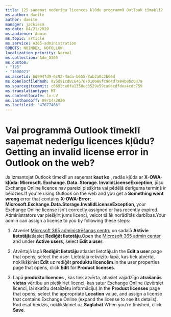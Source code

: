 ```yaml
---
title: 125 saņemat nederīgu licences kļūdu programmā Outlook tīmeklī?
ms.author: daeite
author: daeite
manager: jackiesm
ms.date: 04/21/2020
ms.audience: Admin
ms.topic: article
ms.service: o365-administration
ROBOTS: NOINDEX, NOFOLLOW
localization_priority: Normal
ms.collection: Adm_O365
ms.custom:
- "125"
- "1600021"
ms.assetid: 6d9947d9-6c92-4ada-b655-8ab2a0c2b66d
ms.openlocfilehash: 825d91cd81646767b100e6fc964d7a94b8bc6879
ms.sourcegitcommit: c6692ce0fa1358ec3529e59ca0ecdfdea4cdc759
ms.translationtype: MT
ms.contentlocale: lv-LV
ms.lasthandoff: 09/14/2020
ms.locfileid: "47677466"
---
```

# <a name="getting-an-invalid-license-error-in-outlook-on-the-web"></a><span data-ttu-id="98b4d-102">Vai programmā Outlook tīmeklī saņemat nederīgu licences kļūdu?</span><span class="sxs-lookup"><span data-stu-id="98b4d-102">Getting an invalid license error in Outlook on the web?</span></span>

<span data-ttu-id="98b4d-103">Ja izmantojat Outlook tīmeklī un saņemat **kaut ko** , radās kļūda ar **X-OWA-kļūda: Microsoft. Exchange. Data. Storage. InvalidLicenseException**, jūsu Exchange Online licence nav pareizi piešķirta vai pēdējā derīguma termiņš ir beidzies.</span><span class="sxs-lookup"><span data-stu-id="98b4d-103">If you're using Outlook on the web and you get a **Something went wrong** error that contains **X-OWA-Error: Microsoft.Exchange.Data.Storage.InvalidLicenseException**, your Exchange Online license isn't correctly assigned or has recently expired.</span></span> <span data-ttu-id="98b4d-104">Administrators var piešķirt jums licenci, veicot tālāk norādītās darbības.</span><span class="sxs-lookup"><span data-stu-id="98b4d-104">Your admin can assign a license to you by following these steps:</span></span>
  
1. <span data-ttu-id="98b4d-105">Atveriet [Microsoft 365 administrēšanas centru](https://portal.office.com/adminportal/home#/homepage) un sadaļā **Aktīvie lietotāji**atlasiet **Rediģēt lietotāju**.</span><span class="sxs-lookup"><span data-stu-id="98b4d-105">Open the [Microsoft 365 admin center](https://portal.office.com/adminportal/home#/homepage) and under **Active users**, select **Edit a user**.</span></span>

2. <span data-ttu-id="98b4d-106">Atvērtajā lapā **Rediģēt lietotāju** atlasiet lietotāju.</span><span class="sxs-lookup"><span data-stu-id="98b4d-106">In the **Edit a user** page that opens, select the user.</span></span> <span data-ttu-id="98b4d-107">Lietotāja rekvizītu lapā, kas tiek atvērta, noklikšķiniet **Edit** uz rediģēt **produktu licencēm**.</span><span class="sxs-lookup"><span data-stu-id="98b4d-107">In the user properties page that opens, click **Edit** for **Product licenses**.</span></span>

3. <span data-ttu-id="98b4d-108">Lapā **produktu licences** , kas tiek atvērta, atlasiet vajadzīgo **atrašanās vietas** vērtību un piešķiriet licenci, kas satur Exchange Online (izvērsiet licenci, lai skatītu detalizētu informāciju).</span><span class="sxs-lookup"><span data-stu-id="98b4d-108">In the **Product licenses** page that opens, select the appropriate **Location** value, and assign a license that contains Exchange Online (expand the license to see its details).</span></span> <span data-ttu-id="98b4d-109">Kad esat beidzis, noklikšķiniet uz **Saglabāt**.</span><span class="sxs-lookup"><span data-stu-id="98b4d-109">When you're finished, click **Save**.</span></span>
